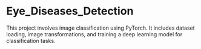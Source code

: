 # Eye_Diseases_Detection
This project involves image classification using PyTorch. It includes dataset loading, image transformations, and training a deep learning model for classification tasks.

